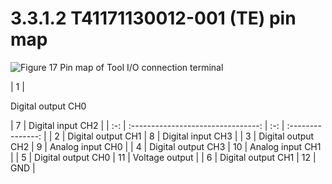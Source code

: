 # 3.3.1.2 T41171130012-001 (TE) pin map

![Figure 17 Pin map of Tool I/O connection terminal](../../../.gitbook/assets/t_pin_map\_2.png)

|  1  | <p>Digital output CH0</p><p></p> |  7  | Digital input CH2 |
| :-: | :--------------------------------: | :-: | :---------------: |
|  2  |       Digital output CH1&#xD;      |  8  | Digital input CH3 |
|  3  |       Digital output CH2&#xD;      |  9  |  Analog input CH0 |
|  4  |       Digital output CH3&#xD;      |  10 |  Analog input CH1 |
|  5  |       Digital output CH0&#xD;      |  11 |   Voltage output  |
|  6  |         Digital output CH1         |  12 |        GND        |
